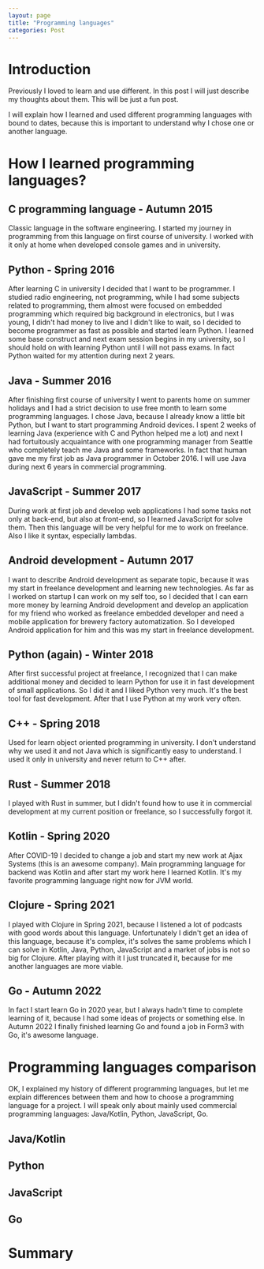 ```yaml
---
layout: page
title: "Programming languages"
categories: Post
---
```


# Introduction
Previously I loved to learn and use different. In this post I will just describe my thoughts about them. This will be just a fun post.

I will explain how I learned and used different programming languages with bound to dates, because this is important to understand why I chose one or another language.

# How I learned programming languages?

## C programming language - Autumn 2015

Classic language in the software engineering. I started my journey in programming from this language on first course of university. I worked with it only at home when developed console games and in university.

## Python - Spring 2016

After learning C in university I decided that I want to be programmer. I studied radio engineering, not programming, while I had some subjects related to programming, them almost were focused on embedded programming which required big background in electronics, but I was young, I didn't had money to live and I didn't like to wait, so I decided to become programmer as fast as possible and started learn Python. I learned some base construct and next exam session begins in my university, so I should hold on with learning Python until I will not pass exams. In fact Python waited for my attention during next 2 years.

## Java - Summer 2016

After finishing first course of university I went to parents home on summer holidays and I had a strict decision to use free month to learn some programming languages. I chose Java, because I already know a little bit Python, but I want to start programming Android devices. I spent 2 weeks of learning Java (experience with C and Python helped me a lot) and next I had fortuitously acquaintance with one programming manager from Seattle who completely teach me Java and some frameworks. In fact that human gave me my first job as Java programmer in October 2016. I will use Java during next 6 years in commercial programming. 

## JavaScript - Summer 2017

During work at first job and develop web applications I had some tasks not only at back-end, but also at front-end, so I learned JavaScript for solve them. Then this language will be very helpful for me to work on freelance. Also I like it syntax, especially lambdas.

## Android development - Autumn 2017

I want to describe Android development as separate topic, because it was my start in freelance development and learning new technologies. As far as I worked on startup I can work on my self too, so I decided that I can earn more money by learning Android development and develop an application for my friend who worked as freelance embedded developer and need a mobile application for brewery factory automatization. So I developed Android application for him and this was my start in freelance development.

## Python (again) - Winter 2018

After first successful project at freelance, I recognized that I can make additional money and decided to learn Python for use it in fast development of small applications. So I did it and I liked Python very much. It's the best tool for fast development. After that I use Python at my work very often.


## C++ - Spring 2018

Used for learn object oriented programming in university. I don't understand why we used it and not Java which is significantly easy to understand. I used it only in university and never return to C++ after.


## Rust - Summer 2018

I played with Rust in summer, but I didn't found how to use it in commercial development at my current position or freelance, so I successfully forgot it.

## Kotlin - Spring 2020

After COVID-19 I decided to change a job and start my new work at Ajax Systems (this is an awesome company). Main programming language for backend was Kotlin and after start my work here I learned Kotlin. It's my favorite programming language right now for JVM world.

## Clojure - Spring 2021

I played with Clojure in Spring 2021, because I listened a lot of podcasts with good words about this language. Unfortunately I didn't get an idea of this language, because it's complex, it's solves the same problems which I can solve in Kotlin, Java, Python, JavaScript and a market of jobs is not so big for Clojure. After playing with it I just truncated it, because for me another languages are more viable.

## Go - Autumn 2022

In fact I start learn Go in 2020 year, but I always hadn't time to complete learning of it, because I had some ideas of projects or something else. In Autumn 2022 I finally finished learning Go and found a job in Form3 with Go, it's awesome language.


# Programming languages comparison

OK, I explained my history of different programming languages, but let me explain differences between them and how to choose a programming language for a project. I will speak only about mainly used commercial programming languages: Java/Kotlin, Python, JavaScript, Go.

## Java/Kotlin

## Python

## JavaScript

## Go

# Summary